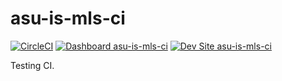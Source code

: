 # asu-is-mls-ci

[![CircleCI](https://circleci.com/gh/mlsamuelson/asu-is-mls-ci.svg?style=shield)](https://circleci.com/gh/mlsamuelson/asu-is-mls-ci)
[![Dashboard asu-is-mls-ci](https://img.shields.io/badge/dashboard-asu_is_mls_ci-yellow.svg)](https://dashboard.pantheon.io/sites/8e74cdca-a16d-42b2-aa63-c2f20007d51b#dev/code)
[![Dev Site asu-is-mls-ci](https://img.shields.io/badge/site-asu_is_mls_ci-blue.svg)](http://dev-asu-is-mls-ci.pantheonsite.io/)

Testing CI.
